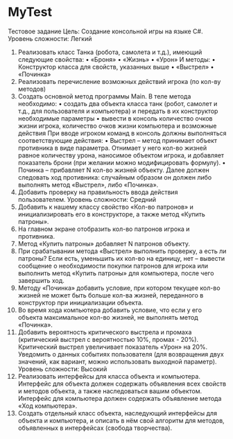 # MyTest
Тестовое задание
Цель: Создание консольной игры на языке C#. 
Уровень сложности: Легкий
1.	Реализовать класс Танка (робота, самолета и т.д.), имеющий следующие свойства:
•	«Броня»
•	«Жизнь»
•	«Урон»
И методы: 
•	Конструктор класса для свойств, указанных выше
•	«Выстрел»
•	«Починка»
2.	Реализовать перечисление возможных действий игрока (по кол-ву методов)
3.	Создать основной метод программы Main. В теле метода необходимо:
•	создать два объекта класса танк (робот, самолет и т.д., для пользователя и компьютера) и передать в их конструктор необходимые параметры
•	вывести в консоль количество очков жизни игрока, количество очков жизни компьютера и возможные действия
При вводе игроком команд в консоль должны выполняться соответствующие действия: 
•	Выстрел – метод принимает объект противника в виде параметра. Отнимает у него кол-во жизней равное количеству урона, наносимое объектом игрока, и добавляет показатель брони (при желании можно модифицировать формулу).
•	Починка – прибавляет N кол-во жизней объекту.
Далее должен следовать ход противника: случайным образом он должен либо выполнять метод «Выстрел», либо «Починка».
4.	Добавить проверку на правильность ввода действия пользователем.
Уровень сложности: Средний
1.	Добавить к нашему классу свойство «Кол-во патронов» и инициализировать его в конструкторе, а также метод «Купить патроны».
2.	На главном экране отобразить кол-во патронов игрока и противника.
3.	Метод «Купить патроны» добавляет N патронов объекту.
4.	При срабатывании метода «Выстрел» выполнить проверку, а есть ли патроны? Если есть, уменьшить их кол-во на единицу, нет – вывести сообщение о необходимости покупки патронов для игрока или выполнить метод «Купить патроны» для компьютера, после чего завершить ход.
5.	Методу «Починка» добавить условие, при котором текущее кол-во жизней не может быть больше кол-ва жизней, переданного в конструктор при инициализации объекта.
6.	Во время хода компьютера добавить условие, что если у его объекта максимальное кол-во жизней, не выполнять метод «Починка».
7.	Добавить вероятность критического выстрела и промаха (критический выстрел с вероятностью 10%, промах - 20%). Критический выстрел увеличивает показатель «Урон» на 20%. Уведомить о данных событиях пользователя (для возвращения двух значений, как вариант, можно использовать выходной параметр).
Уровень сложности: Высокий
1.	Реализовать интерфейсы для класса объекта и компьютера. Интерфейс для объекта должен содержать объявления всех свойств и методов объекта, а также наследоваться вашим объектом. Интерфейс для компьютера должен содержать объявление метода «Ход компьютера». 
2.	Создать отдельный класс объекта, наследующий интерфейсы для объекта и компьютера, и описать в нём свой алгоритм для методов, объявленных в интерфейсах (свобода творчества). 
